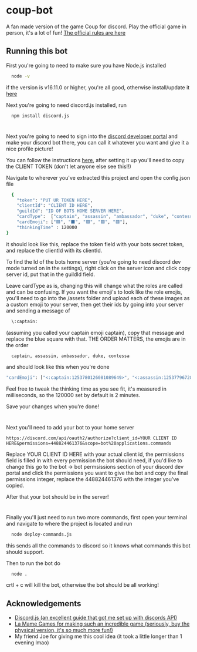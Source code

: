 
# coup-bot

A fan made version of the game Coup for discord. Play the official game in person, it's a lot of fun!
[The official rules are here](https://www.qugs.org/rules/r131357.pdf)

## Running this bot

First you're going to need to make sure you have Node.js installed

```bash
  node -v
```
if the version is v16.11.0 or higher, you're all good, otherwise install/update it [here](https://nodejs.org/en)


Next you're going to need discord.js installed, run
```bash
  npm install discord.js
```
#

Next you're going to need to sign into the [discord developer portal](https://discord.com/developers/) and make your discord bot there, you can call it whatever you want and give it a nice profile picture!

You can follow the instructions [here](https://discordjs.guide/preparations/setting-up-a-bot-application.html#creating-your-bot), after setting it up you'll need to copy the CLIENT TOKEN (don't let anyone else see this!!)


Navigate to wherever you've extracted this project and open the config.json file

```bash
  {
	"token": "PUT UR TOKEN HERE",
    "clientId": "CLIENT ID HERE",
	"guildId": "ID OF BOTS HOME SERVER HERE",
	"cardType":  ["captain", "assassin", "ambassador", "duke", "contessa"], 
	"cardEmoji": ["🟦", "⬛", "🟩", "🟪", "🟥"],
	"thinkingTime" : 120000
}
```
it should look like this, replace the token field with your bots secret token, and replace the clientId with its clientId.

To find the Id of the bots home server (you're going to need discord dev mode turned on in the settings), right click on the server icon and click copy server id, put that in the guildId field.

Leave cardType as is, changing this will change what the roles are called and can be confusing. If you want the emoji's to look like the role emojis, you'll need to go into the /assets folder and upload each of these images as a custom emoji to your server, then get their ids by going into your server and sending a message of
```bash
  \:captain:
```
(assuming you called your captain emoji captain), copy that message and replace the blue square with that. THE ORDER MATTERS, the emojis are in the order 
```bash
  captain, assassin, ambassador, duke, contessa
```
and should look like this when you're done
```bash
"cardEmoji": ["<:captain:1253780126081089649>", "<:assassin:1253779672861245603>", "<:ambassador:1253779650522386552>", "<:duke:1253779856140009482>", "<:contessa:1253779825928441896>"],
```

Feel free to tweak the thinking time as you see fit, it's measured in milliseconds, so the 120000 set by default is 2 minutes.

Save your changes when you're done!
#

Next you'll need to add your bot to your home server
```
https://discord.com/api/oauth2/authorize?client_id=YOUR CLIENT ID HERE&permissions=448824461376&scope=bot%20applications.commands
```
Replace YOUR CLIENT ID HERE with your actual client id, the permissions field is filled in with every permission the bot should need, if you'd like to change this go to the bot -> bot permsissions section of your discord dev portal and click the permissions you want to give the bot and copy the final permissions integer, replace the 448824461376 with the integer you've copied.

After that your bot should be in the server!
#

Finally you'll just need to run two more commands, first open your terminal and navigate to where the project is located and run
```bash
  node deploy-commands.js
```
this sends all the commands to discord so it knows what commands this bot should support.

Then to run the bot do
```bash
  node .
```
crtl + c will kill the bot, otherwise the bot should be all working!
## Acknowledgements

 - [Discord.js (an excellent guide that got me set up with discords API)](https://discordjs.guide/)
 - [La Mame Games for making such an incredible game (seriously, buy the physical version, it's so much more fun!)](https://sites.google.com/view/la-mame-games/home?authuser=0)
 - My friend Joe for giving me this cool idea (it took a little longer than 1 evening lmao)

